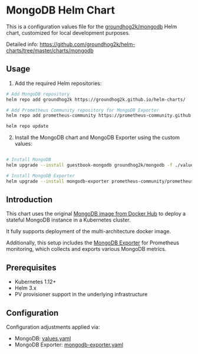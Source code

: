 # MongoDB Helm Chart

This is a configuration values file for the [groundhog2k/mongodb](https://github.com/groundhog2k/helm-charts/tree/master/charts/mongodb) Helm chart, customized for local development purposes.

Detailed info: https://github.com/groundhog2k/helm-charts/tree/master/charts/mongodb

## Usage

1. Add the required Helm repositories:

```bash
# Add MongoDB repository
helm repo add groundhog2k https://groundhog2k.github.io/helm-charts/

# Add Prometheus Community repository for MongoDB Exporter
helm repo add prometheus-community https://prometheus-community.github.io/helm-charts

helm repo update
```

2. Install the MongoDB chart and MongoDB Exporter using the custom values:
```bash

# Install MongoDB
helm upgrade --install guestbook-mongodb groundhog2k/mongodb -f ./values.yaml -n mongodb --create-namespace

# Install MongoDB Exporter
helm upgrade --install mongodb-exporter prometheus-community/prometheus-mongodb-exporter -f ./mongodb-exporter.yaml -n mongodb
```

## Introduction

This chart uses the original [MongoDB image from Docker Hub](https://hub.docker.com/_/mongo/) to deploy a stateful MongoDB instance in a Kubernetes cluster.

It fully supports deployment of the multi-architecture docker image.

Additionally, this setup includes the [MongoDB Exporter](https://github.com/prometheus-community/helm-charts/tree/main/charts/prometheus-mongodb-exporter) for Prometheus monitoring, which collects and exports various MongoDB metrics.

## Prerequisites

- Kubernetes 1.12+
- Helm 3.x
- PV provisioner support in the underlying infrastructure

## Configuration

Configuration adjustments applied via:
- MongoDB: [values.yaml](./values.yaml)
- MongoDB Exporter: [mongodb-exporter.yaml](./mongodb-exporter.yaml)
